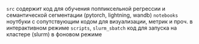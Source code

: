`src` содержит код для обучения поппиксельной регрессии и семантической сегментации (pytorch, lightning, wandb) 
`notebooks` ноутбуки с сопутствующим кодом для визуализации, метрик и проч. в интерактивном режиме
`scripts`, `slurm_sbatch` код для запуска на кластере (slurm) в фоновом режиме
